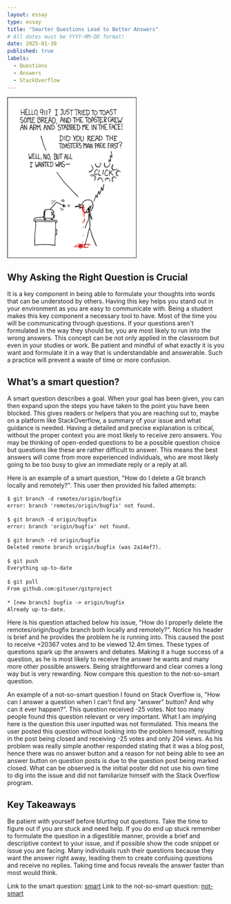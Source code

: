 ```yaml
---
layout: essay
type: essay
title: "Smarter Questions Lead to Better Answers"
# All dates must be YYYY-MM-DD format!
date: 2025-01-30
published: true
labels:
  - Questions
  - Answers
  - StackOverflow
---
```


<img width="300px" class="rounded float-start pe-4" src="../img/smart-questions/rtfm.png">

## Why Asking the Right Question is Crucial

It is a key component in being able to formulate your thoughts into words that can be understood by others. Having this key helps you stand out in your environment as you are easy to communicate with. Being a student makes this key component a necessary tool to have. Most of the time you will be communicating through questions. If your questions aren't formulated in the way they should be, you are most likely to run into the wrong answers. This concept can be not only applied in the classroom but even in your studies or work. Be patient and mindful of what exactly it is you want and formulate it in a way that is understandable and answerable. Such a practice will prevent a waste of time or more confusion.

## What’s a smart question?

A smart question describes a goal. When your goal has been given, you can then expand upon the steps you have taken to the point you have been blocked. This gives readers or helpers that you are reaching out to, maybe on a platform like StackOverflow, a summary of your issue and what guidance is needed. Having a detailed and precise explanation is critical, without the proper context you are most likely to receive zero answers. You may be thinking of open-ended questions to be a possible question choice but questions like these are rather difficult to answer. This means the best answers will come from more experienced individuals, who are most likely going to be too busy to give an immediate reply or a reply at all.

Here is an example of a smart question, "How do I delete a Git branch locally and remotely?". This user then provided his failed attempts:

```
$ git branch -d remotes/origin/bugfix
error: branch 'remotes/origin/bugfix' not found.

$ git branch -d origin/bugfix
error: branch 'origin/bugfix' not found.

$ git branch -rd origin/bugfix
Deleted remote branch origin/bugfix (was 2a14ef7).

$ git push
Everything up-to-date

$ git pull
From github.com:gituser/gitproject

* [new branch] bugfix -> origin/bugfix
Already up-to-date.
```
Here is his question attached below his issue, "How do I properly delete the remotes/origin/bugfix branch both locally and remotely?". Notice his header is brief and he provides the problem he is running into. This caused the post to receive +20367 votes and to be viewed 12.4m times. These types of questions spark up the answers and debates. Making it a huge success of a question, as he is most likely to receive the answer he wants and many more other possible answers. Being straightforward and clear comes a long way but is very rewarding. Now compare this question to the not-so-smart question.

An example of a not-so-smart question I found on Stack Overflow is, "How can I answer a question when I can't find any "answer" button? And why can it ever happen?". This question received -25 votes. Not too many people found this question relevant or very important. What I am implying here is the question this user inputted was not formulated. This means the user posted this question without looking into the problem himself, resulting in the post being closed and receiving -25 votes and only 204 views. As his problem was really simple another responded stating that it was a blog post, hence there was no answer button and a reason for not being able to see an answer button on question posts is due to the question post being marked closed. What can be observed is the initial poster did not use his own time to dig into the issue and did not familiarize himself with the Stack Overflow program.

## Key Takeaways

Be patient with yourself before blurting out questions. Take the time to figure out if you are stuck and need help. If you do end up stuck remember to formulate the question in a digestible manner, provide a brief and descriptive context to your issue, and if possible show the code snippet or issue you are facing. Many individuals rush their questions because they want the answer right away, leading them to create confusing questions and receive no replies. Taking time and focus reveals the answer faster than most would think.

Link to the smart question: [smart](https://stackoverflow.com/questions/2003505/how-do-i-delete-a-git-branch-locally-and-remotely/2003515#2003515)
Link to the not-so-smart question: [not-smart](https://meta.stackoverflow.com/questions/429888/how-can-i-answer-a-question-when-i-cant-find-any-answer-button-and-why-can-i)
